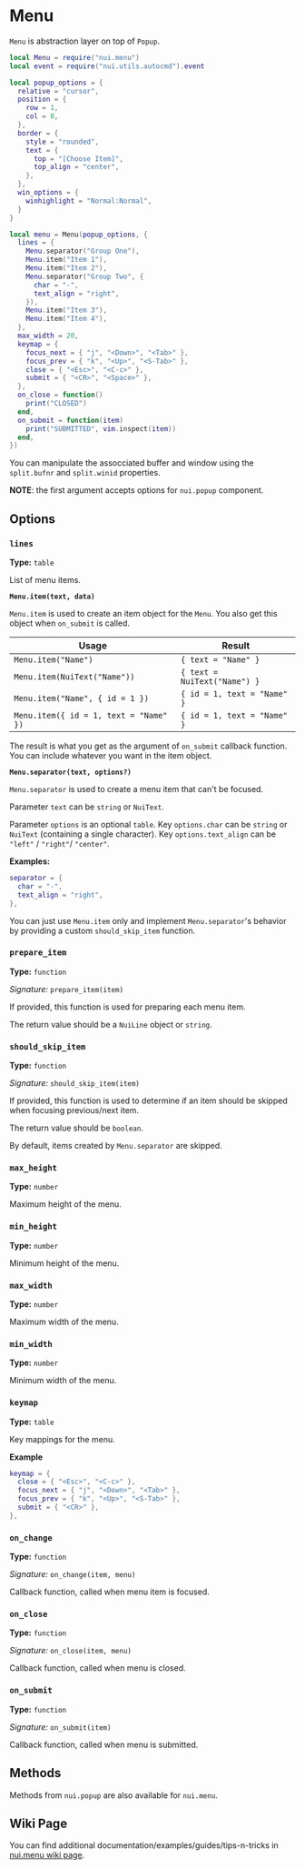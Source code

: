 # Menu

`Menu` is abstraction layer on top of `Popup`.

```lua
local Menu = require("nui.menu")
local event = require("nui.utils.autocmd").event

local popup_options = {
  relative = "cursor",
  position = {
    row = 1,
    col = 0,
  },
  border = {
    style = "rounded",
    text = {
      top = "[Choose Item]",
      top_align = "center",
    },
  },
  win_options = {
    winhighlight = "Normal:Normal",
  }
}

local menu = Menu(popup_options, {
  lines = {
    Menu.separator("Group One"),
    Menu.item("Item 1"),
    Menu.item("Item 2"),
    Menu.separator("Group Two", {
      char = "-",
      text_align = "right",
    }),
    Menu.item("Item 3"),
    Menu.item("Item 4"),
  },
  max_width = 20,
  keymap = {
    focus_next = { "j", "<Down>", "<Tab>" },
    focus_prev = { "k", "<Up>", "<S-Tab>" },
    close = { "<Esc>", "<C-c>" },
    submit = { "<CR>", "<Space>" },
  },
  on_close = function()
    print("CLOSED")
  end,
  on_submit = function(item)
    print("SUBMITTED", vim.inspect(item))
  end,
})
```

You can manipulate the assocciated buffer and window using the
`split.bufnr` and `split.winid` properties.

**NOTE**: the first argument accepts options for `nui.popup` component.

## Options

### `lines`

**Type:** `table`

List of menu items.

**`Menu.item(text, data)`**

`Menu.item` is used to create an item object for the `Menu`. You also get this
object when `on_submit` is called.

| Usage                                  | Result                       |
| -------------------------------------- | ---------------------------- |
| `Menu.item("Name")`                    | `{ text = "Name" }`          |
| `Menu.item(NuiText("Name"))`           | `{ text = NuiText("Name") }` |
| `Menu.item("Name", { id = 1 })`        | `{ id = 1, text = "Name" }`  |
| `Menu.item({ id = 1, text = "Name" })` | `{ id = 1, text = "Name" }`  |

The result is what you get as the argument of `on_submit` callback function.
You can include whatever you want in the item object.

**`Menu.separator(text, options?)`**

`Menu.separator` is used to create a menu item that can't be focused.

Parameter `text` can be `string` or `NuiText`.

Parameter `options` is an optional `table`. Key `options.char` can be `string` or
`NuiText` (containing a single character). Key `options.text_align` can be
`"left"` / `"right"`/ `"center"`.

**Examples:**

```lua
separator = {
  char = "-",
  text_align = "right",
},
```

You can just use `Menu.item` only and implement `Menu.separator`'s behavior
by providing a custom `should_skip_item` function.

### `prepare_item`

**Type:** `function`

_Signature:_ `prepare_item(item)`

If provided, this function is used for preparing each menu item.

The return value should be a `NuiLine` object or `string`.

### `should_skip_item`

**Type:** `function`

_Signature:_ `should_skip_item(item)`

If provided, this function is used to determine if an item should be
skipped when focusing previous/next item.

The return value should be `boolean`.

By default, items created by `Menu.separator` are skipped.

### `max_height`

**Type:** `number`

Maximum height of the menu.

### `min_height`

**Type:** `number`

Minimum height of the menu.

### `max_width`

**Type:** `number`

Maximum width of the menu.

### `min_width`

**Type:** `number`

Minimum width of the menu.

### `keymap`

**Type:** `table`

Key mappings for the menu.

**Example**

```lua
keymap = {
  close = { "<Esc>", "<C-c>" },
  focus_next = { "j", "<Down>", "<Tab>" },
  focus_prev = { "k", "<Up>", "<S-Tab>" },
  submit = { "<CR>" },
},
```

### `on_change`

**Type:** `function`

_Signature:_ `on_change(item, menu)`

Callback function, called when menu item is focused.

### `on_close`

**Type:** `function`

_Signature:_ `on_close(item, menu)`

Callback function, called when menu is closed.

### `on_submit`

**Type:** `function`

_Signature:_ `on_submit(item)`

Callback function, called when menu is submitted.

## Methods

Methods from `nui.popup` are also available for `nui.menu`.

## Wiki Page

You can find additional documentation/examples/guides/tips-n-tricks in [nui.menu wiki page](https://github.com/MunifTanjim/nui.nvim/wiki/nui.menu).
